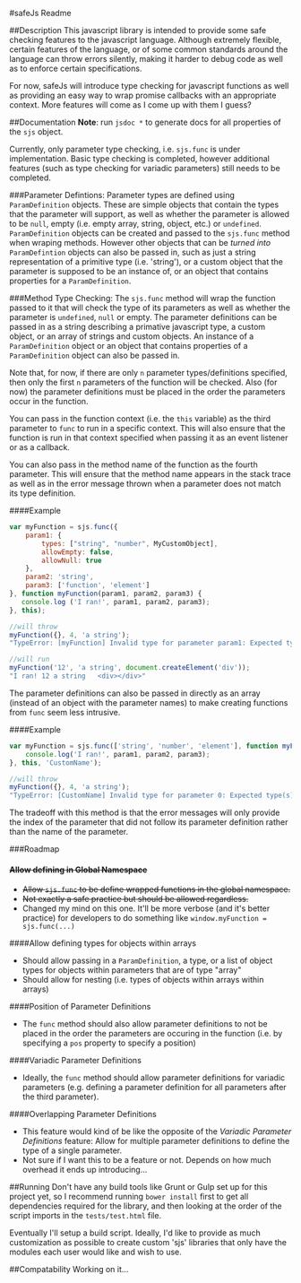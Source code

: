 #safeJs Readme

##Description
This javascript library is intended to provide some safe checking features to the javascript language. Although extremely flexible, certain features of the language, or of some common standards around the language can throw errors silently, making it harder to debug code as well as to enforce certain specifications.

For now, safeJs will introduce type checking for javascript functions as well as providing an easy way to wrap promise callbacks with an appropriate context. More features will come as I come up with them I guess?

##Documentation
**Note**: run `jsdoc *` to generate docs for all properties of the `sjs` object.

Currently, only parameter type checking, i.e. `sjs.func` is under implementation. Basic type checking is completed, however additional features (such as type checking for variadic parameters) still needs to be completed.

###Parameter Defintions:
Parameter types are defined using `ParamDefinition` objects. These are simple objects that contain the types that the parameter will support, as well as whether the parameter is allowed to be `null`, empty (i.e. empty array, string, object, etc.) or `undefined`. `ParamDefinition` objects can be created and passed to the `sjs.func` method when wraping methods. However other objects that can be *turned into* `ParamDefintion` objects can also be passed in, such as just a string representation of a primitive type (i.e. 'string'), or a custom object that the parameter is supposed to be an instance of, or an object that contains properties for a `ParamDefinition`.

###Method Type Checking:
The `sjs.func` method will wrap the function passed to it that will check the type of its parameters as well as whether the parameter is `undefined`, `null` or empty.
The parameter definitions can be passed in as a string describing a primative javascript type, a custom object, or an array of strings and custom objects.
An instance of a `ParamDefinition` object or an object that contains properties of a `ParamDefinition` object can also be passed in.

Note that, for now, if there are only `n` parameter types/definitions specified, then only the first `n` parameters of the function will be checked. Also (for now) the parameter definitions must be placed in the order the parameters occur in the function.

You can pass in the function context (i.e. the `this` variable) as the third parameter to `func` to run in a specific context. This will also ensure that the function is run in that context specified when passing it as an event listener or as a callback.

You can also pass in the method name of the function as the fourth parameter. This will ensure that the method name appears in the stack trace as well as in the error message thrown when a parameter does not match its type definition.

####Example

```javascript
var myFunction = sjs.func({
	param1: {
		types: ["string", "number", MyCustomObject],
		allowEmpty: false,
		allowNull: true
	},
	param2: 'string',
	param3: ['function', 'element']
}, function myFunction(param1, param2, param3) {
   console.log ('I ran!', param1, param2, param3);
}, this);

//will throw
myFunction({}, 4, 'a string');
"TypeError: [myFunction] Invalid type for parameter param1: Expected type(s): string, number. Found type: object"

//will run
myFunction('12', 'a string', document.createElement('div'));
"I ran! 12 a string   <div></div>"
```

The parameter definitions can also be passed in directly as an array (instead of an object with the parameter names) to make creating functions from `func` seem less intrusive.

####Example

```javascript
var myFunction = sjs.func(['string', 'number', 'element'], function myFunction(param1, param2, param3) {
    console.log('I ran!', param1, param2, param3);
}, this, 'CustomName');

//will throw
myFunction({}, 4, 'a string');
"TypeError: [CustomName] Invalid type for parameter 0: Expected type(s): string, number. Found type: object"
```

The tradeoff with this method is that the error messages will only provide the index of the parameter that did not follow its parameter definition rather than the name of the parameter.

###Roadmap

#### ~~Allow defining in Global Namespace~~
* ~~Allow `sjs.func` to be define wrapped functions in the global namespace.~~
* ~~Not exactly a safe practice but should be allowed regardless.~~
* Changed my mind on this one. It'll be more verbose (and it's better practice) for developers to do something like `window.myFunction = sjs.func(...)`

####Allow defining types for objects within arrays
* Should allow passing in a `ParamDefinition`, a type, or a list of object types for objects within parameters that are of type "array"
* Should allow for nesting (i.e. types of objects within arrays within arrays)

####Position of Parameter Definitions
* The `func` method should also allow parameter definitions to not be placed in the order the parameters are occuring in the function (i.e. by specifying a `pos` property to specify a position)

####Variadic Parameter Definitions
* Ideally, the `func` method should allow parameter definitions for variadic parameters (e.g. defining a parameter definition for all parameters after the third parameter).

####Overlapping Parameter Definitions
* This feature would kind of be like the opposite of the *Variadic Parameter Definitions* feature: Allow for multiple parameter definitions to define the type of a single parameter.
* Not sure if I want this to be a feature or not. Depends on how much overhead it ends up introducing...

##Running
Don't have any build tools like Grunt or Gulp set up for this project yet, so I recommend running `bower install` first to get all dependencies required for the library, and then looking at the order of the script imports in the `tests/test.html` file.

Eventually I'll setup a build script. Ideally, I'd like to provide as much customization as possible to create custom 'sjs' libraries that only have the modules each user would like and wish to use.

##Compatability
Working on it...
